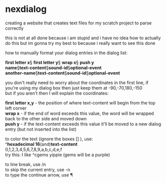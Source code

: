 # nexdialog
creating a website that creates text files for my scratch project to parse correctly

this is not at all done because i am stupid and i have no idea how to actually do this but im gonna try my best to because i really want to see this done

how to manually format your dialog entries in the dialog list:

**first letter x**§ **first letter y**§ **wrap x**§ **push y** \
**name**§**text-content**§**sound-id**§**optional-event** \
**another-name**§**text-content**§**sound-id**§**optional-event**

you don't really need to worry about the coordinates in the first line, if you're using my dialog box then just keep them at -90,-70,180,-150 \
but if you aren't then I will explain the coordinates:

**first letter x,y** - the position of where text-content will begin from the top left corner \
**wrap x** - if the end of word exceeds this value, the word will be wrapped back to the other side and  moved down \
**push y** - if the text-content exceeds this value it'll be moved to a new dialog entry (but not inserted into the list) 

to color the text (ignore the boxes [] ), use: \
^**hexadecimal 16**(and)**text-content** \
0,1,2,3,4,5,6,7,8,9,a,b,c,d,e,f \
try this: I like ^cgems yippie (gems will be a purple)

to line break, use /n \
to skip the current entry, use -n \
to type the continue arrow, use ¶
